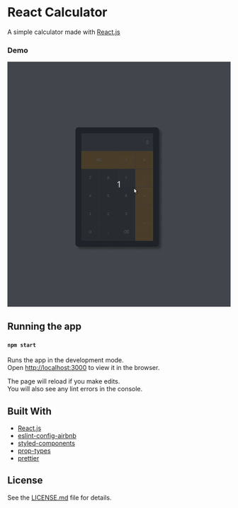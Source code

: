 # React Calculator

A simple calculator made with [React.js](https://github.com/facebook/react)

### Demo

![Calculator Demo](demos/calculator.gif)

## Running the app

####  `npm start`

Runs the app in the development mode.<br />
Open [http://localhost:3000](http://localhost:3000) to view it in the browser.

The page will reload if you make edits.<br />
You will also see any lint errors in the console.


## Built With

* [React.js](https://reactjs.org/)
* [eslint-config-airbnb](https://github.com/airbnb/javascript/tree/master/packages/eslint-config-airbnb)
* [styled-components](https://rometools.github.io/rome/)
* [prop-types](https://github.com/facebook/prop-types) 
* [prettier](https://github.com/prettier/prettier)

## License

See the [LICENSE.md](LICENSE) file for details.
